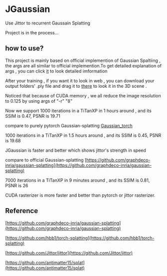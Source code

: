 # JGaussian
Use Jittor to recurrent Gaussain Splatting

Project is in the process...

## how to use?

This project is mainly based on official implemention of Gaussian Spaltiing , the args are all similar to official implemention.To get detailed explanation of args , you can click [it](https://github.com/graphdeco-inria/gaussian-splatting) to look detailed imformation

After your training , if you want it to look in web , you can download your output folders' .ply file and drag it to [there](https://antimatter15.com/splat/) to look it in the 3D scene .

Noticed that because of CUDA memory , we all reduce the image resolution to 0.125 by using args of "-r" "8"

Now we support 1000 iterations in a TiTanXP in 1 hours around , and its SSIM is 0.47, PSNR is 19.71

compare to purely pytorch Gaussian-splatting [Gaussian_torch](https://github.com/xiazhi1/Gaussian_torch)

1000 iterations in a TiTanXP in 1.5 hours around , and its SSIM is 0.45, PSNR is 19.68

JGaussian is faster and better which shows jittor's strength in speed

compare to official Gaussian-splatting [https://github.com/graphdeco-inria/gaussian-splatting](https://github.com/graphdeco-inria/gaussian-splatting)

7000 iterations in a TiTanXP in 9 minutes around , and its SSIM is 0.81, PSNR is 26

CUDA rasterizer is more faster and better than pytorch or jittor rasterizer.

## Reference

[https://github.com/graphdeco-inria/gaussian-splatting](https://github.com/graphdeco-inria/gaussian-splatting)

[https://github.com/hbb1/torch-splatting](https://github.com/hbb1/torch-splatting)

[https://github.com/Jittor/jittor](https://github.com/Jittor/jittor)

[https://github.com/antimatter15/splat](https://github.com/antimatter15/splat)
